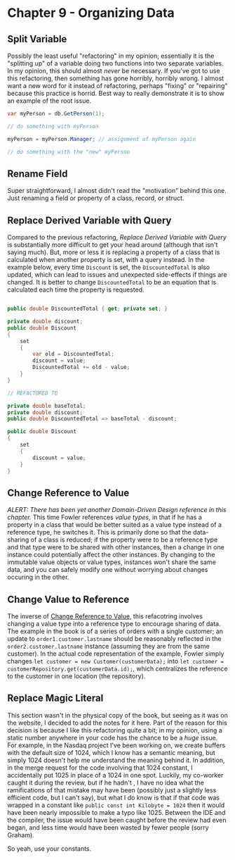 # Chapter 9 - Organizing Data

## Split Variable

Possibly the least useful "refactoring" in my opinion; essentially it is the "splitting up" of a variable doing two functions into two separate variables. In my opinion, this should almost _never_ be necessary. If you've got to use this refactoring, then something has gone horribly, horribly wrong. I almost want a new word for it instead of refactoring, perhaps "fixing" or "repairing" because this practice is horrid. Best way to really demonstrate it is to show an example of the root issue.

```c#
var myPerson = db.GetPerson(1);

// do something with myPerson

myPerson = myPerson.Manager; // assignment of myPerson again

// do something with the "new" myPerson
```

## Rename Field

Super straightforward, I almost didn't read the "motivation" behind this one. Just renaming a field or property of a class, record, or struct.

## Replace Derived Variable with Query

Compared to the previous refactoring, _Replace Derived Variable with Query_ is substantially more difficult to get your head around (although that isn't saying much). But, more or less it is replacing a property of a class that is calculated when another property is set, with a query instead. In the example below, every time `Discount` is set, the `DiscountedTotal` is also updated, which can lead to issues and unexpected side-effects if things are changed. It is better to change `DiscountedTotal` to be an equation that is calculated each time the property is requested.

```c#

public double DiscountedTotal { get; private set; }

private double discount;
public double Discount
{
	set
	{
		var old = DiscountedTotal;
		discount = value;
		DiscountedTotal += old - value;
	}
}

// REFACTORED TO

private double baseTotal;
private double discount;
public double DiscountedTotal => baseTotal - discount;

public double Discount
{
	set
	{
		discount = value;
	}
}
```

## Change Reference to Value

_ALERT: There has been yet another Domain-Driven Design reference in this chapter._ This time Fowler references _value types_, in that if he has a property in a class that would be better suited as a value type instead of a reference type, he switches it. This is primarily done so that the data-sharing of a class is reduced; if the property were to be a reference type and that type were to be shared with other instances, then a change in one instance could potentially affect the other instances. By changing to the immutable value objects or value types, instances won't share the same data, and you can safely modify one without worrying about changes occuring in the other.

## Change Value to Reference

The inverse of [Change Reference to Value](#change-reference-to-value), this refacotring involves changing a value type into a reference type to encourage sharing of data. The example in the book is of a series of orders with a single customer; an update to `order1.customer.lastname` should be reasonably reflected in the `order2.customer.lastname` instance (assuming they are from the same customer). In the actual code representation of the example, Fowler simply changes `let customer = new Customer(customerData);` into `let customer = customerRepository.get(customerData.id);`, which centralizes the reference to the customer in one location (the repository).

## Replace Magic Literal

This section wasn't in the physical copy of the book, but seeing as it was on the website, I decided to add the notes for it here. Part of the reason for this decision is because I like this refactoring quite a bit; in my opinion, using a static number anywhere in your code has the chance to be a _huge_ issue. For example, in the Nasdaq project I've been working on, we create buffers with the default size of 1024, which I know has a semantic meaning, but simply 1024 doesn't help me understand the meaning behind it. In addition, in the merge request for the code involving that 1024 constant, I accidentally put 1025 in place of a 1024 in one spot. Luckily, my co-worker caught it during the review, but if he hadn't , I have no idea what the ramifications of that mistake may have been (possibly just a slightly less efficient code, but I can't say), but what I do know is that if that code was wrapped in a constant like `public const int Kilobyte = 1024` then it would have been nearly impossible to make a typo like 1025. Between the IDE and the compiler, the issue would have been caught before the review had even began, and less time would have been wasted by fewer people (sorry Graham).

So yeah, use your constants.
	

